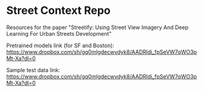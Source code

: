 # Street Context Repo
Resources for the paper "Streetify: Using Street View Imagery And Deep Learning For Urban Streets Development"


Pretrained models link (for SF and Boston):
https://www.dropbox.com/sh/gq0mlgdecwvdyk8/AADRldi_fpSeVW7qWO3pMt-Xa?dl=0

Sample test data link:
https://www.dropbox.com/sh/gq0mlgdecwvdyk8/AADRldi_fpSeVW7qWO3pMt-Xa?dl=0

